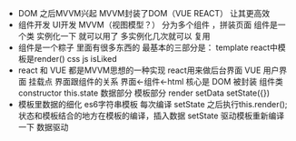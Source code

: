 - DOM 之后MVVM兴起
  MVVM封装了DOM（VUE REACT） 让其更高效
- 组件开发   UI开发                             MVVM（视图模型？）
  分为多个组件 ，拼装页面 
  组件是一个类 
  实例化一下 就可以用了  多实例化几次就可以 复用
- 组件是一个粽子 里面有很多东西的 
  最基本的三部分是：
  template  react中模板是render() 
  css
  js   isLiked 
- react 和 VUE 都是MVVM思想的一种实现 
  react用来做后台界面 VUE 用户界面
  挂载点 界面跟组件的关系 界面<-组件<-html
  核心是 DOM 被封装 组件类
  constructor this.state 数据部分 
  模板部分 render 
  setData  setState({})
- 模板里数据的细化 
  es6字符串模板 每次编译 
  setState 之后执行this.render();
  状态和模板结合的地方在模板的编译，插入数据
  setState 驱动模板重新编译一下 数据驱动